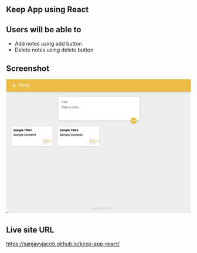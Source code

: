 ## Keep App using React

## Users will be able to

- Add notes using add button
- Delete notes using delete button

## Screenshot

![](./screenshot2.png)

## Live site URL

https://sanjayvjacob.github.io/keep-app-react/
